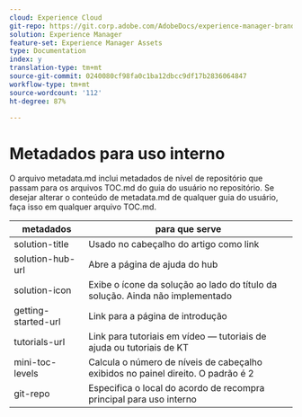```yaml
---
cloud: Experience Cloud
git-repo: https://git.corp.adobe.com/AdobeDocs/experience-manager-brand-portal.pt-BR
solution: Experience Manager
feature-set: Experience Manager Assets
type: Documentation
index: y
translation-type: tm+mt
source-git-commit: 0240080cf98fa0c1ba12dbcc9df17b2836064847
workflow-type: tm+mt
source-wordcount: '112'
ht-degree: 87%

---
```



# Metadados para uso interno

O arquivo metadata.md inclui metadados de nível de repositório que passam para os arquivos TOC.md do guia do usuário no repositório. Se desejar alterar o conteúdo de metadata.md de qualquer guia do usuário, faça isso em qualquer arquivo TOC.md.

| metadados | para que serve |
|--- |--- |
| solution-title | Usado no cabeçalho do artigo como link |
| solution-hub-url | Abre a página de ajuda do hub |
| solution-icon | Exibe o ícone da solução ao lado do título da solução. Ainda não implementado |
| getting-started-url | Link para a página de introdução |
| tutorials-url | Link para tutoriais em vídeo — tutoriais de ajuda ou tutoriais de KT |
| mini-toc-levels | Calcula o número de níveis de cabeçalho exibidos no painel direito. O padrão é 2 |
| git-repo | Especifica o local do acordo de recompra principal para uso interno |
